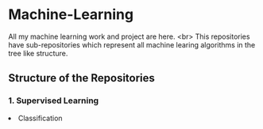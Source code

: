 # Machine-Learning
All my machine learning work and project are here.
<br\>
This repositories have sub-repositories which represent all machine learing algorithms in the tree like structure.

## Structure of the Repositories
### 1. Supervised Learning
<li>Classification</li>
